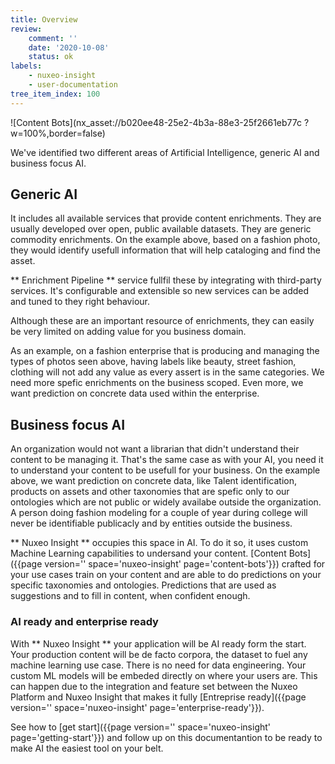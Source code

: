 ```yaml
---
title: Overview
review:
    comment: ''
    date: '2020-10-08'
    status: ok
labels:
    - nuxeo-insight
    - user-documentation
tree_item_index: 100
---
```


![Content Bots](nx_asset://b020ee48-25e2-4b3a-88e3-25f2661eb77c ?w=100%,border=false)

We've identified two different areas of Artificial Intelligence, generic AI and business focus AI.

## Generic AI ##
It includes all  available services that provide content enrichments. They are usually developed over open, public available datasets. 
They are generic commodity enrichments. On the example above, based on a fashion photo, they would identify usefull information that will help cataloging and find the asset. 

** Enrichment Pipeline ** service fullfil these by integrating with third-party services. 
It's configurable and extensible so new services can be added and tuned to they right behaviour.

Although these are an important resource of enrichments, they can easily be very limited on adding value for you business domain. 

As an example, on a fashion enterprise that is producing and managing the types of photos seen above, having labels like beauty, street fashion, clothing will not add any value as every assert is in the same categories. 
We need more spefic enrichments on the business scoped. Even more, we want prediction on concrete data used within the enterprise.

## Business focus AI ##
An organization would not want a librarian that didn't understand their content to be managing it. That's the same case as with your AI, you need it to understand your content to be usefull for your business. 
On the example above, we want prediction on concrete data, like Talent identification, products on assets and other taxonomies that are spefic only to our ontologies which are not public or widely availabe outside the organization.
A person doing fashion modeling for a couple of year during college will never be identifiable publicacly and by entities outside the business. 

** Nuxeo Insight ** occupies this space in AI. To do it so, it uses custom Machine Learning capabilities to undersand your content.
[Content Bots]({{page version='' space='nuxeo-insight' page='content-bots'}}) crafted for your use cases train on your content and are able to do predictions on your specific taxonomies and ontologies. Predictions that are used as suggestions and to fill in content, when confident enough.

### AI ready and enterprise ready ###
With ** Nuxeo Insight ** your application will be AI ready form the start. Your production content will be de facto corpora, the dataset to fuel any machine learning use case.
There is no need for data engineering. Your custom ML models will be embeded directly on where your users are.
This can happen due to the integration and feature set between the Nuxeo Platform and Nuxeo Insight that makes it fully  [Entreprise ready]({{page version='' space='nuxeo-insight' page='enterprise-ready'}}).

See how to [get start]({{page version='' space='nuxeo-insight' page='getting-start'}}) and follow up on this documentantion to be ready to make AI the easiest tool on your belt.
